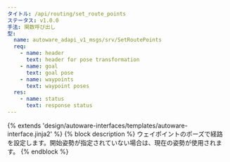 ```yaml
---
タイトル: /api/routing/set_route_points
ステータス: v1.0.0
手法: 関数呼び出し
型:
  name: autoware_adapi_v1_msgs/srv/SetRoutePoints
  req:
    - name: header
      text: header for pose transformation
    - name: goal
      text: goal pose
    - name: waypoints
      text: waypoint poses
  res:
    - name: status
      text: response status
---
```


{% extends 'design/autoware-interfaces/templates/autoware-interface.jinja2' %}
{% block description %}
ウェイポイントのポーズで経路を設定します。開始姿勢が指定されていない場合は、現在の姿勢が使用されます。
{% endblock %}
